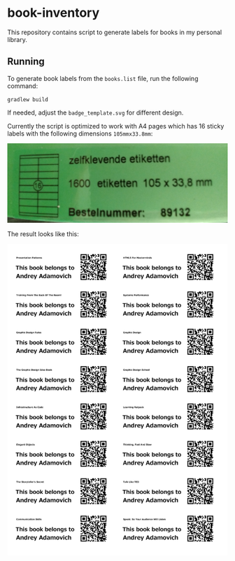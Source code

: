 
# book-inventory

This repository contains script to generate labels for books in my personal library.

## Running

To generate book labels from the `books.list` file, run the following command:

    gradlew build 

If needed, adjust the `badge_template.svg` for different design. 

Currently the script is optimized to work with A4 pages which has 16 sticky labels with the following dimensions `105mmx33.8mm`:

![t](https://raw.githubusercontent.com/aadamovich/book-inventory/master/LABELS.png)

The result looks like this:

![t](https://raw.githubusercontent.com/aadamovich/book-inventory/master/PAGE.png)

